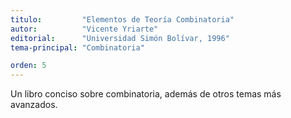 ```yaml
---
titulo:         "Elementos de Teoría Combinatoria"
autor:          "Vicente Yriarte"
editorial:      "Universidad Simón Bolívar, 1996"
tema-principal: "Combinatoria"

orden: 5
---
```

Un libro conciso sobre combinatoria, además de otros temas más avanzados.
